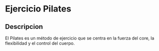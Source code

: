 # Ejercicio Pilates

## Descripcion
El Pilates es un método de ejercicio que se centra en la fuerza del core, la flexibilidad y el control del cuerpo.
